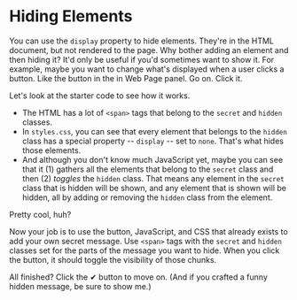 # Hiding Elements

You can use the `display` property to hide elements. They're in the HTML
document, but not rendered to the page. Why bother adding an element and then
hiding it? It'd only be useful if you'd sometimes want to show it. For example,
maybe you want to change what's displayed when a user clicks a button. Like the
button in the in Web Page panel. Go on. Click it.

Let's look at the starter code to see how it works.

- The HTML has a lot of `<span>` tags that belong to the `secret` and `hidden`
  classes.
- In `styles.css`, you can see that every element that belongs to the `hidden`
  class has a special property -- `display` -- set to `none`. That's what hides
  those elements.
- And although you don't know much JavaScript yet, maybe you can see that it
  (1) gathers all the elements that belong to the `secret` class and then (2)
  _toggles_ the `hidden` class. That means any element in the `secret` class
  that is hidden will be shown, and any element that is shown will be hidden,
  all by adding or removing the `hidden` class from the element.

Pretty cool, huh?

Now your job is to use the button, JavaScript, and CSS that already exists to
add your own secret message. Use `<span>` tags with the `secret` and `hidden`
classes set for the parts of the message you want to hide. When you click the
button, it should toggle the visibility of those chunks.

All finished? Click the ✔ button to move on. (And if you crafted a funny hidden
message, be sure to show me.)
